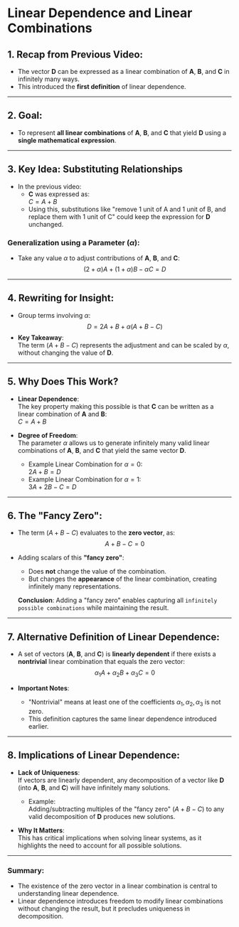 # Linear Dependence and Linear Combinations

## 1. Recap from Previous Video:
- The vector **D** can be expressed as a linear combination of **A**, **B**, and **C** in infinitely many ways.
- This introduced the **first definition** of linear dependence.

---

## 2. Goal:
- To represent **all linear combinations** of **A**, **B**, and **C** that yield **D** using a **single mathematical expression**.

---

## 3. Key Idea: Substituting Relationships
- In the previous video:
    - **C** was expressed as:  
      $C = A + B$  
    - Using this, substitutions like "remove 1 unit of A and 1 unit of B, and replace them with 1 unit of C" could keep the expression for **D** unchanged.

### Generalization using a Parameter ($\alpha$):
- Take any value $\alpha$ to adjust contributions of **A**, **B**, and **C**:
    $$
    (2 + \alpha)A + (1 + \alpha)B - \alpha C = D
    $$

---

## 4. Rewriting for Insight:
- Group terms involving $\alpha$:
    $$
    D = 2A + B + \alpha(A + B - C)
    $$
- **Key Takeaway**:  
  The term $(A + B - C)$ represents the adjustment and can be scaled by $\alpha$, without changing the value of **D**.

---

## 5. Why Does This Work?  
- **Linear Dependence**:  
  The key property making this possible is that **C** can be written as a linear combination of **A** and **B**:  
  $C = A + B$  

- **Degree of Freedom**:  
  The parameter $\alpha$ allows us to generate infinitely many valid linear combinations of **A**, **B**, and **C** that yield the same vector **D**.

    - Example Linear Combination for $\alpha = 0$:  
      $2A + B = D$  
    - Example Linear Combination for $\alpha = 1$:  
      $3A + 2B - C = D$  

---

## 6. The "Fancy Zero":
- The term $(A + B - C)$ evaluates to the **zero vector**, as:
    $$
    A + B - C = 0
    $$

- Adding scalars of this **"fancy zero"**:
    - Does **not** change the value of the combination.  
    - But changes the **appearance** of the linear combination, creating infinitely many representations.

    **Conclusion**: Adding a "fancy zero" enables capturing all `infinitely possible combinations` while maintaining the result.  

---

## 7. Alternative Definition of Linear Dependence:
- A set of vectors (**A**, **B**, and **C**) is **linearly dependent** if there exists a **nontrivial** linear combination that equals the zero vector:
    $$
    \alpha_1 A + \alpha_2 B + \alpha_3 C = 0
    $$

- **Important Notes**:
   - "Nontrivial" means at least one of the coefficients $\alpha_1, \alpha_2, \alpha_3$ is not zero.
   - This definition captures the same linear dependence introduced earlier.

---

## 8. Implications of Linear Dependence:
- **Lack of Uniqueness**:  
  If vectors are linearly dependent, any decomposition of a vector like **D** (into **A**, **B**, and **C**) will have infinitely many solutions.

    - Example:  
      Adding/subtracting multiples of the "fancy zero" $(A + B - C)$ to any valid decomposition of **D** produces new solutions.

- **Why It Matters**:  
  This has critical implications when solving linear systems, as it highlights the need to account for all possible solutions.

---

### Summary:
- The existence of the zero vector in a linear combination is central to understanding linear dependence.
- Linear dependence introduces freedom to modify linear combinations without changing the result, but it precludes uniqueness in decomposition.